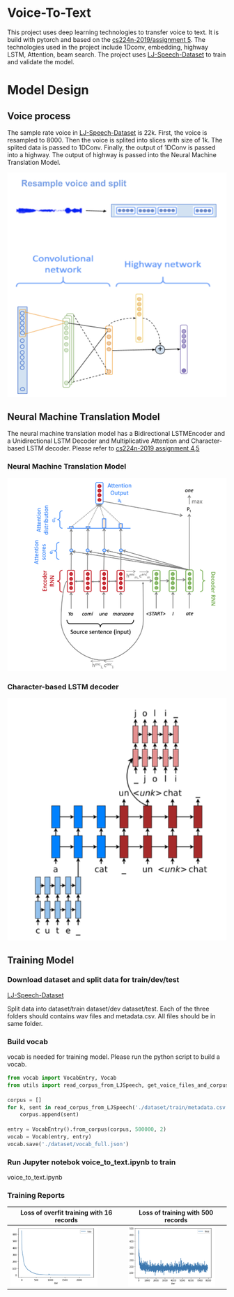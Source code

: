 # Voice-To-Text
This project uses deep learning technologies to transfer voice to text. It is build with pytorch and based on the [cs224n-2019/assignment 5](https://web.stanford.edu/class/archive/cs/cs224n/cs224n.1194/). The technologies used in the project include 1Dconv, embedding, highway LSTM, Attention, beam search. The project uses [LJ-Speech-Dataset](https://keithito.com/LJ-Speech-Dataset/) to train and validate the model.

# Model Design

## Voice process

The sample rate voice in [LJ-Speech-Dataset](https://keithito.com/LJ-Speech-Dataset/) is 22k. First, the voice is resampled to 8000. Then the voice is splited into slices with size of 1k. The splited data is passed to 1DConv. Finally, the output of 1DConv is passed into a highway. The output of highway is passed into the Neural Machine Translation Model.

![voice spit and 1DConv and highway](docs/design/voice-resample-split-1dconv-highway.png?raw=true "voice process")

## Neural Machine Translation Model

The neural machine translation model has a  Bidirectional  LSTMEncoder and a Unidirectional LSTM Decoder and Multiplicative Attention and Character-based LSTM decoder. Please refer to [cs224n-2019 assignment 4,5](https://web.stanford.edu/class/archive/cs/cs224n/cs224n.1194/)

### Neural Machine Translation Model
![Neural Machine Translation Model](docs/design/nmt-model.png)

### Character-based LSTM decoder

<!-- ![Character based LSTM decoder](docs/desgin/nmt-model.png?raw=true "character-decoder") -->

![Character based LSTM decoder](docs/design/character-decoder.png)

## Training Model

### Download dataset and split data for train/dev/test

[LJ-Speech-Dataset](https://keithito.com/LJ-Speech-Dataset/)

Split data into dataset/train dataset/dev dataset/test. Each of the three folders should contains wav files and metadata.csv. All files should be in same folder.

### Build vocab

vocab is needed for training model. Please run the python script to build a vocab.


```python
from vocab import VocabEntry, Vocab
from utils import read_corpus_from_LJSpeech, get_voice_files_and_corpus, get_voice_files_and_corpus_by_indexes

corpus = []
for k, sent in read_corpus_from_LJSpeech('./dataset/train/metadata.csv', 'tgt'):
    corpus.append(sent)

entry = VocabEntry().from_corpus(corpus, 500000, 2)
vocab = Vocab(entry, entry)
vocab.save('./dataset/vocab_full.json')
```

### Run Jupyter notebok voice_to_text.ipynb to train
voice_to_text.ipynb

### Training Reports

| Loss of overfit training with 16 records        | Loss of training with 500 records           |
| ------------- | -------------|
| <img src="docs/design/train-report-of-overfit.png" width="200">| <img src="docs/design/train-report-of-500-records.png" width="200">|


